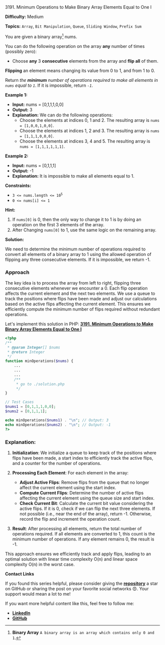 3191\. Minimum Operations to Make Binary Array Elements Equal to One I

**Difficulty:** Medium

**Topics:** `Array`, `Bit Manipulation`, `Queue`, `Sliding Window`, `Prefix Sum`

You are given a binary array[^1] nums.

You can do the following operation on the array **any** number of times (possibly zero):

- Choose **any** 3 **consecutive** elements from the array and **flip all** of them.

**Flipping** an element means changing its value from 0 to 1, and from 1 to 0.

Return _the **minimum** number of operations required to make all elements in `nums` equal to `1`_. If it is impossible, return _`-1`_.

**Example 1:**

- **Input:** nums = [0,1,1,1,0,0]
- **Output:** 3
- **Explanation:** We can do the following operations:
  - Choose the elements at indices 0, 1 and 2. The resulting array is `nums = [1,0,0,1,0,0]`.
  - Choose the elements at indices 1, 2 and 3. The resulting array is `nums = [1,1,1,0,0,0]`.
  - Choose the elements at indices 3, 4 and 5. The resulting array is `nums = [1,1,1,1,1,1]`.


**Example 2:**

- **Input:** nums = [0,1,1,1]
- **Output:** -1
- **Explanation:** It is impossible to make all elements equal to 1.



**Constraints:**

- <code>3 <= nums.length <= 10<sup>5</sup></code>
- `0 <= nums[i] <= 1`


**Hint:**
1. If `nums[0]` is 0, then the only way to change it to 1 is by doing an operation on the first 3 elements of the array.
2. After Changing `nums[0]` to 1, use the same logic on the remaining array.

[^1]: **Binary Array** `A binary array is an array which contains only 0 and 1`.


**Solution:**

We need to determine the minimum number of operations required to convert all elements of a binary array to 1 using the allowed operation of flipping any three consecutive elements. If it is impossible, we return -1.

### Approach
The key idea is to process the array from left to right, flipping three consecutive elements whenever we encounter a 0. Each flip operation affects the current element and the next two elements. We use a queue to track the positions where flips have been made and adjust our calculations based on the active flips affecting the current element. This ensures we efficiently compute the minimum number of flips required without redundant operations.

Let's implement this solution in PHP: **[3191. Minimum Operations to Make Binary Array Elements Equal to One I](https://github.com/mah-shamim/leet-code-in-php/tree/main/algorithms/003191-minimum-operations-to-make-binary-array-elements-equal-to-one-i/solution.php)**

```php
<?php
/**
 * @param Integer[] $nums
 * @return Integer
 */
function minOperations($nums) {
    ...
    ...
    ...
    /**
     * go to ./solution.php
     */
}

// Test Cases
$nums1 = [0,1,1,1,0,0];
$nums2 = [0,1,1,1];

echo minOperations($nums1) . "\n"; // Output: 3
echo minOperations($nums2) . "\n"; // Output: -1
?>
```

### Explanation:

1. **Initialization**: We initialize a queue to keep track of the positions where flips have been made, a start index to efficiently track the active flips, and a counter for the number of operations.

2. **Processing Each Element**: For each element in the array:
   - **Adjust Active Flips**: Remove flips from the queue that no longer affect the current element using the start index.
   - **Compute Current Flips**: Determine the number of active flips affecting the current element using the queue size and start index.
   - **Check Current Bit**: Calculate the current bit value considering the active flips. If it is 0, check if we can flip the next three elements. If not possible (i.e., near the end of the array), return -1. Otherwise, record the flip and increment the operation count.

3. **Result**: After processing all elements, return the total number of operations required. If all elements are converted to 1, this count is the minimum number of operations. If any element remains 0, the result is -1.

This approach ensures we efficiently track and apply flips, leading to an optimal solution with linear time complexity O(n) and linear space complexity O(n) in the worst case.

**Contact Links**

If you found this series helpful, please consider giving the **[repository](https://github.com/mah-shamim/leet-code-in-php)** a star on GitHub or sharing the post on your favorite social networks 😍. Your support would mean a lot to me!

If you want more helpful content like this, feel free to follow me:

- **[LinkedIn](https://www.linkedin.com/in/arifulhaque/)**
- **[GitHub](https://github.com/mah-shamim)**